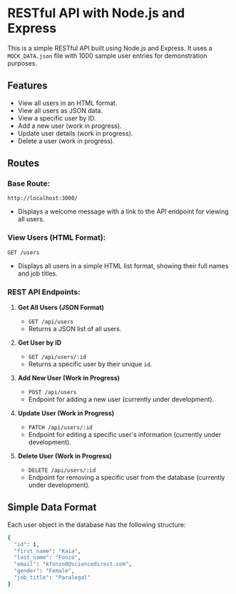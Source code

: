 # RESTful API with Node.js and Express

This is a simple RESTful API built using Node.js and Express. It uses a `MOCK_DATA.json` file with 1000 sample user entries for demonstration purposes.

## Features
- View all users in an HTML format.
- View all users as JSON data.
- View a specific user by ID.
- Add a new user (work in progress).
- Update user details (work in progress).
- Delete a user (work in progress).

## Routes

### Base Route:
`http://localhost:3000/`
- Displays a welcome message with a link to the API endpoint for viewing all users.

### View Users (HTML Format):
`GET /users`
- Displays all users in a simple HTML list format, showing their full names and job titles.

### REST API Endpoints:

1. **Get All Users (JSON Format)**  
   - `GET /api/users`  
   - Returns a JSON list of all users.

2. **Get User by ID**  
   - `GET /api/users/:id`  
   - Returns a specific user by their unique `id`.

3. **Add New User (Work in Progress)**  
   - `POST /api/users`  
   - Endpoint for adding a new user (currently under development).

4. **Update User (Work in Progress)**  
   - `PATCH /api/users/:id`  
   - Endpoint for editing a specific user's information (currently under development).

5. **Delete User (Work in Progress)**  
   - `DELETE /api/users/:id`  
   - Endpoint for removing a specific user from the database (currently under development).

## Simple Data Format

Each user object in the database has the following structure:

```bash
{
  "id": 1,
  "first_name": "Kaia",
  "last_name": "Fonzo",
  "email": "kfonzo0@sciencedirect.com",
  "gender": "Female",
  "job_title": "Paralegal"
}
```

